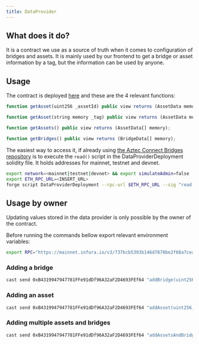 ```yaml
---
title: DataProvider
---
```


## What does it do?

It is a contract we use as a source of truth when it comes to configuration of bridges and assets.
It is mainly used by our frontend to get a bridge or asset information by a tag, but the information can be used by anyone.

## Usage

The contract is deployed [here](https://etherscan.io/address/0xB4319947947781FFe91dDf96A32aF2D4693FEf64) and these are the 4 relevant functions:

```js
function getAsset(uint256 _assetId) public view returns (AssetData memory);

function getAsset(string memory _tag) public view returns (AssetData memory);

function getAssets() public view returns (AssetData[] memory);

function getBridges() public view returns (BridgeData[] memory);
```

The easiest way to access it, if already using [the Aztec Connect Bridges repository](https://github.com/AztecProtocol/aztec-connect-bridges/tree/master) is to execute the `read()` script in the DataProviderDeployment solidity file. It holds addresses for mainnet, testnet and devnet.

```bash
export network=<mainnet|testnet|devnet> && export simulateAdmin=false
export ETH_RPC_URL=<INSERT_URL>
forge script DataProviderDeployment --rpc-url $ETH_RPC_URL --sig "read()"
```

## Usage by owner

Updating values stored in the data provider is only possible by the owner of the contract.

Before running the commands bellow export relevant environment variables:

```bash
export RPC="https://mainnet.infura.io/v3/737bcb5393b146d7870be2f68a7cea9c" && PRIV_KEY="PROVIDER_OWNER_PRIVATE_KEY"
```

### Adding a bridge

```bash
cast send 0xB4319947947781FFe91dDf96A32aF2D4693FEf64 "addBridge(uint256,string)" "2" "ExampleBridge" --rpc-url $RPC --private-key $PRIV_KEY
```

### Adding an asset

```bash
cast send 0xB4319947947781FFe91dDf96A32aF2D4693FEf64 "addAsset(uint256,string)" "2" "wsteth" --rpc-url $RPC --private-key $PRIV_KEY
```

### Adding multiple assets and bridges

```bash
cast send 0xB4319947947781FFe91dDf96A32aF2D4693FEf64 "addAssetsAndBridges(uint256[],string[],uint256[],string[])" '[2,1]' '["wsteth","dai"]' '[5,8]' '["ExampleBridge_deposit","ExampleBridge_withdraw"]' --rpc-url $RPC --private-key $PRIV_KEY
```
